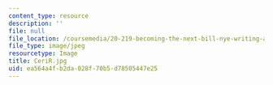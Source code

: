 ```yaml
---
content_type: resource
description: ''
file: null
file_location: /coursemedia/20-219-becoming-the-next-bill-nye-writing-and-hosting-the-educational-show-january-iap-2015/ea564a4fb2da028f70b5d78505447e25_CeriR.jpg
file_type: image/jpeg
resourcetype: Image
title: CeriR.jpg
uid: ea564a4f-b2da-028f-70b5-d78505447e25
---
```

